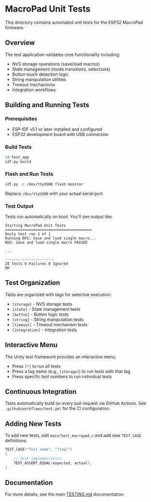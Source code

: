 # MacroPad Unit Tests

This directory contains automated unit tests for the ESP32 MacroPad firmware.

## Overview

The test application validates core functionality including:
- NVS storage operations (save/load macros)
- State management (mode transitions, selections)
- Button touch detection logic
- String manipulation utilities
- Timeout mechanisms
- Integration workflows

## Building and Running Tests

### Prerequisites

- ESP-IDF v5.1 or later installed and configured
- ESP32 development board with USB connection

### Build Tests

```bash
cd test_app
idf.py build
```

### Flash and Run Tests

```bash
idf.py -p /dev/ttyUSB0 flash monitor
```

Replace `/dev/ttyUSB0` with your actual serial port.

### Test Output

Tests run automatically on boot. You'll see output like:

```
Starting MacroPad Unit Tests
========================================
Unity test run 1 of 1
Running NVS: Save and load single macro...
NVS: Save and load single macro PASSED

...

-----------------------
28 Tests 0 Failures 0 Ignored
OK
```

## Test Organization

Tests are organized with tags for selective execution:

- `[storage]` - NVS storage tests
- `[state]` - State management tests  
- `[button]` - Button logic tests
- `[string]` - String manipulation tests
- `[timeout]` - Timeout mechanism tests
- `[integration]` - Integration tests

## Interactive Menu

The Unity test framework provides an interactive menu:

- Press `[*]` to run all tests
- Press a tag name (e.g., `[storage]`) to run tests with that tag
- Press specific test numbers to run individual tests

## Continuous Integration

Tests automatically build on every pull request via GitHub Actions. See `.github/workflows/test.yml` for the CI configuration.

## Adding New Tests

To add new tests, edit `main/test_macropad.c` and add new `TEST_CASE` definitions:

```c
TEST_CASE("Test name", "[tag]")
{
    // Test implementation
    TEST_ASSERT_EQUAL(expected, actual);
}
```

## Documentation

For more details, see the main [TESTING.md](../TESTING.md) documentation.
